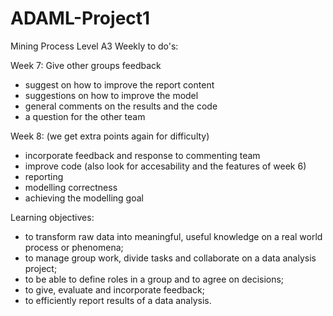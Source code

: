 # ADAML-Project1
Mining Process Level A3
Weekly to do's: 

Week 7: Give other groups feedback 
  - suggest on how to improve the report content
  - suggestions on how to improve the model
  - general comments on the results and the code
  - a question for the other team

Week 8: 
  (we get extra points again for difficulty) 
  - incorporate feedback and response to commenting team
  - improve code (also look for accesability and the features of week 6)
  - reporting
  - modelling correctness
  - achieving the modelling goal

Learning objectives:
  - to transform raw data into meaningful, useful knowledge on a real world process or phenomena;
  - to manage group work, divide tasks and collaborate on a data analysis project;
  - to be able to define roles in a group and to agree on decisions;
  - to give, evaluate and incorporate feedback;
  - to efficiently report results of a data analysis.

    
